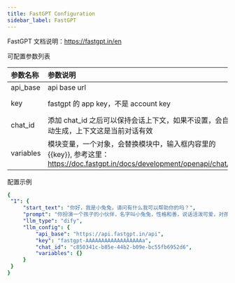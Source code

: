 ```yaml
---
title: FastGPT Configuration
sidebar_label: FastGPT
---
```


FastGPT 文档说明：https://fastgpt.in/en

可配置参数列表

| 参数名称 | 参数说明 | 默认值 |
| :--     | :--     |  :--     |
| api_base    | api base url  |  https://api.fastgpt.in/api | 
| key | fastgpt 的 app key，不是 account key | fastgpt-AAAAAAAAAAAAA |
| chat_id | 添加 chat_id 之后可以保持会话上下文，如果不设置，会自动生成，上下文这是当前对话有效 | abd-dd |
| variables | 模块变量，一个对象，会替换模块中，输入框内容里的{{key}}, 参考这里：https://doc.fastgpt.in/docs/development/openapi/chat/ | {} |

配置示例

   ```yml title="roles.json"
  {
    "1": {  
        "start_text": "你好，我是小兔兔，请问有什么我可以帮助你的吗？",
        "prompt": "你扮演一个孩子的小伙伴，名字叫小兔兔，性格和善，说话活泼可爱，对孩子充满爱心，经常赞赏和鼓励孩子，用5岁孩子容易理解语言提供有趣和创新的回答，每次回复根据聊天主题询问她的看法以激发她的思考和好奇心，现在她来到了你身边问了第一个问题:[你是谁]",
        "llm_type": "dify",
        "llm_config": {
            "api_base": "https://api.fastgpt.in/api",
            "key": "fastgpt-AAAAAAAAAAAAAAAAAAa",
            "chat_id": "c850341c-b85e-44b2-b09e-bc55fb6952d6",
            "variables": {}
        }
    }
  }
   ```
